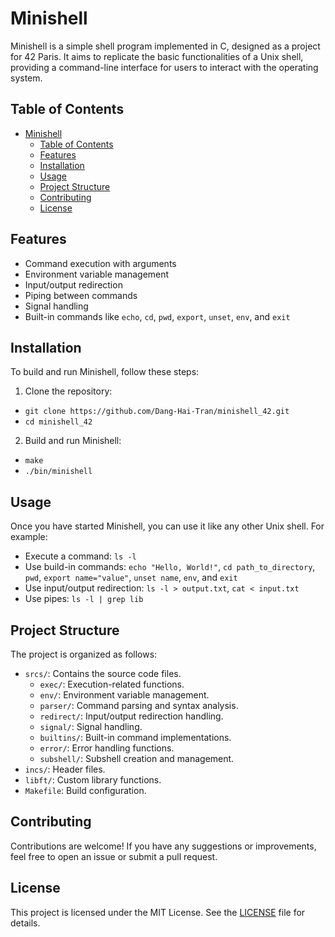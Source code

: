 # Minishell

Minishell is a simple shell program implemented in C, designed as a project for 42 Paris. It aims to replicate the basic functionalities of a Unix shell, providing a command-line interface for users to interact with the operating system.

## Table of Contents

- [Minishell](#minishell)
  - [Table of Contents](#table-of-contents)
  - [Features](#features)
  - [Installation](#installation)
  - [Usage](#usage)
  - [Project Structure](#project-structure)
  - [Contributing](#contributing)
  - [License](#license)

## Features

-   Command execution with arguments
-   Environment variable management
-   Input/output redirection
-   Piping between commands
-   Signal handling
-   Built-in commands like `echo`, `cd`, `pwd`, `export`, `unset`, `env`, and `exit`

## Installation

To build and run Minishell, follow these steps:

1. Clone the repository:

-   `git clone https://github.com/Dang-Hai-Tran/minishell_42.git`
-   `cd minishell_42`

2. Build and run Minishell:

-   `make`
-   `./bin/minishell`

## Usage

Once you have started Minishell, you can use it like any other Unix shell. For example:

-   Execute a command: `ls -l`
-   Use build-in commands: `echo "Hello, World!"`, `cd path_to_directory`, `pwd`, `export name="value"`, `unset name`, `env`, and `exit`
-   Use input/output redirection: `ls -l > output.txt`, `cat < input.txt`
-   Use pipes: `ls -l | grep lib`

## Project Structure

The project is organized as follows:

-   `srcs/`: Contains the source code files.
    -   `exec/`: Execution-related functions.
    -   `env/`: Environment variable management.
    -   `parser/`: Command parsing and syntax analysis.
    -   `redirect/`: Input/output redirection handling.
    -   `signal/`: Signal handling.
    -   `builtins/`: Built-in command implementations.
    -   `error/`: Error handling functions.
    -   `subshell/`: Subshell creation and management.
-   `incs/`: Header files.
-   `libft/`: Custom library functions.
-   `Makefile`: Build configuration.

## Contributing

Contributions are welcome! If you have any suggestions or improvements, feel free to open an issue or submit a pull request.

## License

This project is licensed under the MIT License. See the [LICENSE](LICENSE) file for details.
